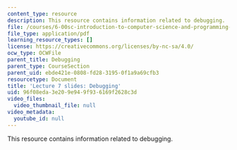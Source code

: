 ```yaml
---
content_type: resource
description: This resource contains information related to debugging.
file: /courses/6-00sc-introduction-to-computer-science-and-programming-spring-2011/96f08eda3e209e949f936169f2628c3d_MIT6_00SCS11_lec07_slides.pdf
file_type: application/pdf
learning_resource_types: []
license: https://creativecommons.org/licenses/by-nc-sa/4.0/
ocw_type: OCWFile
parent_title: Debugging
parent_type: CourseSection
parent_uid: ebde421e-0808-fd28-3195-0f1a9a69cfb3
resourcetype: Document
title: 'Lecture 7 slides: Debugging'
uid: 96f08eda-3e20-9e94-9f93-6169f2628c3d
video_files:
  video_thumbnail_file: null
video_metadata:
  youtube_id: null
---
```

This resource contains information related to debugging.